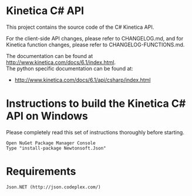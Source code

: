 Kinetica C# API
================

This project contains the source code of the C# Kinetica API.

For the client-side API changes, please refer to CHANGELOG.md, and for Kinetica
function changes, please refer to CHANGELOG-FUNCTIONS.md.

The documentation can be found at http://www.kinetica.com/docs/6.1/index.html.  
The python specific documentation can be found at:

*   http://www.kinetica.com/docs/6.1/api/csharp/index.html


Instructions to build the Kinetica C# API on Windows
====================================================

Please completely read this set of instructions thoroughly before starting.

	Open NuGet Package Manager Console
	Type "install-package Newtonsoft.Json"

Requirements
============

	Json.NET (http://json.codeplex.com/)

